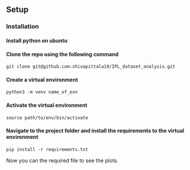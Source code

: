 ## Setup

### Installation
#### Install python on ubuntu
#### Clone the repo using the following command
    git clone git@github.com:shivapittala19/IPL_dataset_analysis.git
#### Create a virtual environment 
    python3 -m venv name_of_evn 
#### Activate the virtual environment
    source path/to/env/bin/activate
#### Navigate to the project folder and install the requirements to the virtual environment
    pip install -r requirements.txt
    
Now you can the required file to see the plots.
